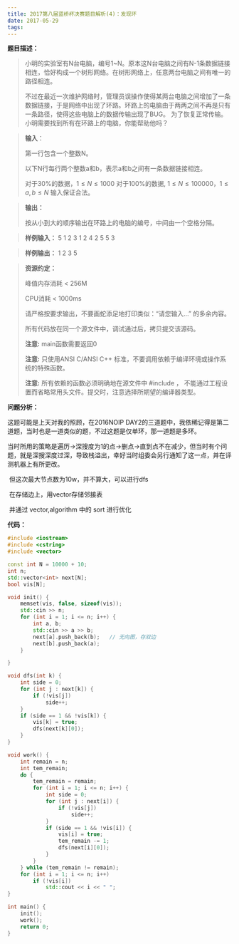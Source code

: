```yaml
---
title: 2017第八届蓝桥杯决赛题目解析(4)：发现环
date: 2017-05-29
tags: 
---
```


**题目描述：**

> 小明的实验室有N台电脑，编号1~N。原本这N台电脑之间有N-1条数据链接相连，恰好构成一个树形网络。在树形网络上，任意两台电脑之间有唯一的路径相连。
>
> 不过在最近一次维护网络时，管理员误操作使得某两台电脑之间增加了一条数据链接，于是网络中出现了环路。环路上的电脑由于两两之间不再是只有一条路径，使得这些电脑上的数据传输出现了BUG。
> 为了恢复正常传输。小明需要找到所有在环路上的电脑，你能帮助他吗？

> **输入**：
>
> 第一行包含一个整数N。
>
> 以下N行每行两个整数a和b，表示a和b之间有一条数据链接相连。
>
> 对于30%的数据，$1 \le N \le 1000$
> 对于100%的数据, $1  \le N  \le100000， 1  \le a, b  \le N$
> 输入保证合法。

> **输出：**
>
> 按从小到大的顺序输出在环路上的电脑的编号，中间由一个空格分隔。

> **样例输入：**
> 5
> 1 2
> 3 1
> 2 4
> 2 5
> 5 3

> **样例输出：**
> 1 2 3 5

> **资源约定：**
>
> 峰值内存消耗 < 256M
>
> CPU消耗  < 1000ms
>
> 请严格按要求输出，不要画蛇添足地打印类似：“请您输入…” 的多余内容。
>
> 所有代码放在同一个源文件中，调试通过后，拷贝提交该源码。
>
> **注意:** main函数需要返回0
>
> **注意:** 只使用ANSI C/ANSI C++ 标准，不要调用依赖于编译环境或操作系统的特殊函数。
>
> **注意:** 所有依赖的函数必须明确地在源文件中 #include <xxx>， 不能通过工程设置而省略常用头文件。提交时，注意选择所期望的编译器类型。

**问题分析：**

​这题可能是上天对我的照顾，在2016NOIP DAY2的三道题中，我依稀记得是第二道题，当时也是一道类似的题，不过这题是仅单环，那一道题是多环。

​    当时所用的策略是遍历->深搜度为1的点->删点->直到点不在减少，但当时有个问题，就是深搜深度过深，导致栈溢出，幸好当时组委会另行通知了这一点，并在评测机器上有所更改。

​    但这次最大节点数为10w，并不算大，可以进行dfs

​    在存储边上，用vector存储邻接表

​    并通过 vector,algorithm 中的 sort 进行优化

**代码：**

```c++
#include <iostream>
#include <cstring>
#include <vector>

const int N = 10000 + 10;
int n;
std::vector<int> next[N];
bool vis[N];

void init() {
    memset(vis, false, sizeof(vis));
    std::cin >> n;
    for (int i = 1; i <= n; i++) {
        int a, b;
        std::cin >> a >> b;
        next[a].push_back(b);   // 无向图，存双边
        next[b].push_back(a);
    }

}

void dfs(int k) {
    int side = 0;
    for (int j : next[k]) {
        if (!vis[j])
            side++;
    }
    if (side == 1 && !vis[k]) {
        vis[k] = true;
        dfs(next[k][0]);
    }
}

void work() {
    int remain = n;
    int tem_remain;
    do {
        tem_remain = remain;
        for (int i = 1; i <= n; i++) {
            int side = 0;
            for (int j : next[i]) {
                if (!vis[j])
                    side++;
            }
            if (side == 1 && !vis[i]) {
                vis[i] = true;
                tem_remain -= 1;
                dfs(next[i][0]);
            }
        }
    } while (tem_remain != remain);
    for (int i = 1; i <= n; i++)
        if (!vis[i])
            std::cout << i << " ";
}

int main() {
    init();
    work();
    return 0;
}
```
